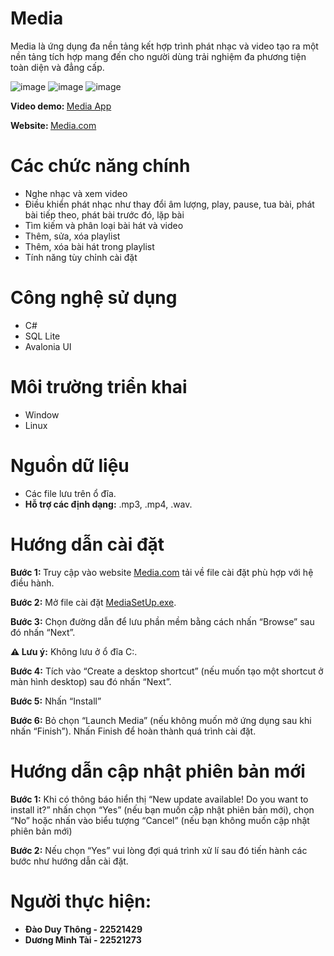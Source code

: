 # Media
<p>Media là ứng dụng đa nền tảng kết hợp trình phát nhạc và video tạo ra một nền tảng tích hợp mang đến cho người dùng trải nghiệm đa phương tiện toàn diện và đẳng cấp.</p>

![image](https://github.com/DuyThong28/Media/assets/116278919/c1b39200-6788-41ba-a604-0342a0ab2dd7)
![image](https://github.com/DuyThong28/Media/assets/116278919/beaa9a45-2def-476d-bfe3-a8f36bf77b67)
![image](https://github.com/DuyThong28/Media/assets/116278919/cd16dda0-7e97-4fda-92e4-38d0e4479cf2)

<p>
  <b>
    Video demo: 
  </b><a href="https://www.youtube.com/watch?v=2Kxuc6KANqs" target="_blank">Media App</a>
</p>
<p>
  <b>
    Website:
  </b>
 <a href="https://657882764b129202526f464b--earnest-tapioca-3dfc30.netlify.app/" target="_blank">Media.com</a><br>
</p>
<h1>Các chức năng chính</h1>
  <p>
    <ul>
    <li>Nghe nhạc và xem video</li>
     <li>Điều khiển phát nhạc như thay đổi âm lượng, play, pause, tua bài, phát bài tiếp theo, phát bài trước đó, lặp bài</li>
    <li>Tìm kiếm và phân loại bài hát và video</li>
    <li>Thêm, sửa, xóa playlist</li>
    <li>Thêm, xóa bài hát trong playlist</li>
    <li>Tính năng tùy chỉnh cài đặt</li>
  </ul>
</p>
<h1>Công nghệ sử dụng</h1>
<ul>
  <li>C#</li>
  <li>SQL Lite</li>
  <li>Avalonia UI</li>
</ul>
<h1>Môi trường triển khai</h1>
<ul>
  <li>Window</li>
  <li>Linux</li>
</ul>
<h1>Nguồn dữ liệu</h1>
<ul>
  <li>Các file lưu trên ổ đĩa.</li>
  <li><b>Hỗ trợ các định dạng:</b> .mp3, .mp4, .wav.</li>
</ul>
<h1>Hướng dẫn cài đặt</h1>
<p><b>
  Bước 1: 
</b> Truy cập vào website <a href="https://657882764b129202526f464b--earnest-tapioca-3dfc30.netlify.app/" target="_blank">Media.com</a> tải về file cài đặt phù hợp với hệ điều hành.</p>
<p><b>Bước 2:</b> Mở file cài đặt <a href="https://1drv.ms/u/s!AigGS8UUUr15lTMO1agxvhCZN7lX" target="_blank">MediaSetUp.exe</a>.</p>
<p><b>Bước 3:</b> Chọn đường dẫn để lưu phần mềm bằng cách nhấn “Browse” sau đó nhấn “Next”.</p>
<p><b>⚠️ Lưu ý:</b> Không lưu ở ổ đĩa C:.</p>
<p><b>Bước 4:</b> Tích vào “Create a desktop shortcut” (nếu muốn tạo một shortcut ở màn hình desktop) sau đó nhấn “Next”.</p>
<p><b>Bước 5:</b> Nhấn “Install”</p>
<p><b>Bước 6:</b> Bỏ chọn “Launch Media” (nếu không muốn mở ứng dụng sau khi nhấn “Finish”). Nhấn Finish để hoàn thành quá trình cài đặt.</p>
<h1>Hướng dẫn cập nhật phiên bản mới</h1>
<p><b>Bước 1:</b> Khi có thông báo hiển thị “New update available! Do you want to install it?” nhấn chọn “Yes” (nếu bạn muốn cập nhật phiên bản mới), chọn “No” hoặc nhấn vào biểu tượng “Cancel” (nếu bạn không muốn cập nhật phiên bản mới) 
</p>
<p><b>Bước 2:</b> Nếu chọn “Yes” vui lòng đợi quá trình xử lí sau đó tiến hành các bước như hướng dẫn cài đặt.
</p>
<h1>Người thực hiện:</h1>
<b>
<ul>
  <li>Đào Duy Thông - 22521429</li>
  <li>Dương Minh Tài - 22521273</li>
</ul>
  </b>
